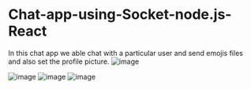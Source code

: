 # Chat-app-using-Socket-node.js-React
In this  chat app  we able chat with a particular user and send emojis files and also set the profile picture.
![image](https://user-images.githubusercontent.com/97228857/208227021-0883bc64-f28b-4a66-8b6f-0a59112e5eb9.png)

![image](https://user-images.githubusercontent.com/97228857/208226995-3a75ab73-b874-4b38-b5c8-158d70d90212.png)
![image](https://user-images.githubusercontent.com/97228857/208227000-28f62997-f939-44b5-b5bb-6991074d8f38.png)
![image](https://user-images.githubusercontent.com/97228857/208227003-1649400d-9f7b-4ad4-a15c-c8a59dd55815.png)
